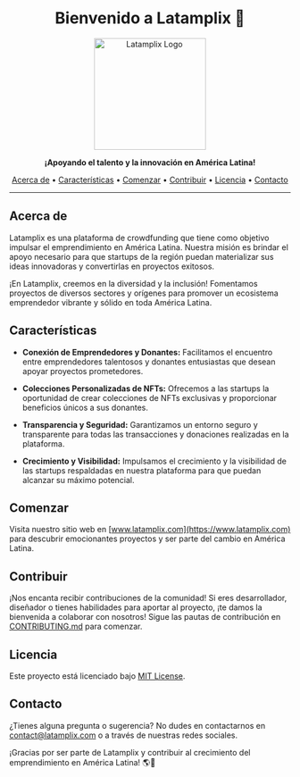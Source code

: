 <h1 align="center">Bienvenido a Latamplix 🚀</h1>

<p align="center">
  <img src="https://your-logo-url" alt="Latamplix Logo" width="200" height="200">
</p>

<p align="center">
  <strong>¡Apoyando el talento y la innovación en América Latina!</strong>
</p>

<p align="center">
  <a href="#about">Acerca de</a> •
  <a href="#features">Características</a> •
  <a href="#getting-started">Comenzar</a> •
  <a href="#contributing">Contribuir</a> •
  <a href="#license">Licencia</a> •
  <a href="#contact">Contacto</a>
</p>

---

## Acerca de

Latamplix es una plataforma de crowdfunding que tiene como objetivo impulsar el emprendimiento en América Latina. Nuestra misión es brindar el apoyo necesario para que startups de la región puedan materializar sus ideas innovadoras y convertirlas en proyectos exitosos.

¡En Latamplix, creemos en la diversidad y la inclusión! Fomentamos proyectos de diversos sectores y orígenes para promover un ecosistema emprendedor vibrante y sólido en toda América Latina.

## Características

- **Conexión de Emprendedores y Donantes:** Facilitamos el encuentro entre emprendedores talentosos y donantes entusiastas que desean apoyar proyectos prometedores.

- **Colecciones Personalizadas de NFTs:** Ofrecemos a las startups la oportunidad de crear colecciones de NFTs exclusivas y proporcionar beneficios únicos a sus donantes.

- **Transparencia y Seguridad:** Garantizamos un entorno seguro y transparente para todas las transacciones y donaciones realizadas en la plataforma.

- **Crecimiento y Visibilidad:** Impulsamos el crecimiento y la visibilidad de las startups respaldadas en nuestra plataforma para que puedan alcanzar su máximo potencial.

## Comenzar

Visita nuestro sitio web en [www.latamplix.com](https://www.latamplix.com) para descubrir emocionantes proyectos y ser parte del cambio en América Latina.

## Contribuir

¡Nos encanta recibir contribuciones de la comunidad! Si eres desarrollador, diseñador o tienes habilidades para aportar al proyecto, ¡te damos la bienvenida a colaborar con nosotros! Sigue las pautas de contribución en [CONTRIBUTING.md](CONTRIBUTING.md) para comenzar.

## Licencia

Este proyecto está licenciado bajo [MIT License](LICENSE).

## Contacto

¿Tienes alguna pregunta o sugerencia? No dudes en contactarnos en [contact@latamplix.com](mailto:contact@latamplix.com) o a través de nuestras redes sociales.

¡Gracias por ser parte de Latamplix y contribuir al crecimiento del emprendimiento en América Latina! 🌎💫


